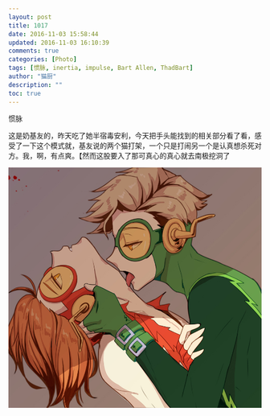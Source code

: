 ```yaml
---
layout: post
title: 1017
date: 2016-11-03 15:58:44
updated: 2016-11-03 16:10:39
comments: true
categories: [Photo]
tags: [惯脉, inertia, impulse, Bart Allen, ThadBart]
author: "猫厨"
description: ""
toc: true
---
```


<p>惯脉</p> 
<p>这是奶基友的，昨天吃了她半宿毒安利，今天把手头能找到的相关部分看了看，感受了一下这个模式就，基友说的两个猫打架，一个只是打闹另一个是认真想杀死对方。我，啊，有点爽。【然而这股要入了那可真心的真心就去南极挖洞了<br /></p>

![](https://raw.githubusercontent.com/alicewish/meowchain247/master/img_cVZNdzJtQk9JV2N1K1BRRFVaUmt1VzJkUTVpTzE1YjZYcVRJc1U1N0FOR1JoelFJNnBIOER3PT0.jpg)